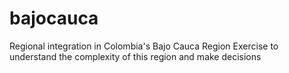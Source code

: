 # bajocauca
Regional integration in Colombia's Bajo Cauca Region
Exercise to understand the complexity of this region and make decisions
